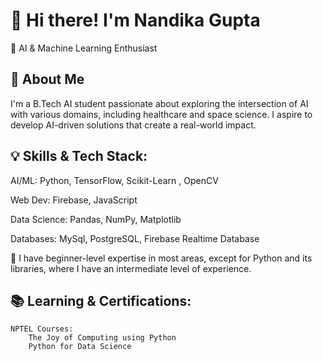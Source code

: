 # 👋 Hi there! I'm Nandika Gupta
🚀 AI & Machine Learning Enthusiast 
## 🌟 About Me
I'm a B.Tech AI student passionate about exploring the intersection of AI with various domains, including healthcare and space science. I aspire to develop AI-driven solutions that create a real-world impact.
## 💡 Skills & Tech Stack:
AI/ML: Python, TensorFlow, Scikit-Learn , OpenCV

Web Dev:  Firebase, JavaScript

Data Science: Pandas, NumPy, Matplotlib

Databases: MySql, PostgreSQL, Firebase Realtime Database 

📌 I have beginner-level expertise in most areas, except for Python and its libraries, where I have an intermediate level of experience.
## 📚 Learning & Certifications:
    NPTEL Courses:
        The Joy of Computing using Python
        Python for Data Science
